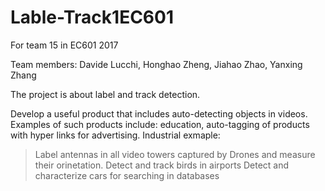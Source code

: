 # Lable-Track1EC601
For team 15  in EC601 2017

Team members: Davide Lucchi, Honghao Zheng, Jiahao Zhao, Yanxing Zhang

The project is about label and track detection.

Develop a useful product that includes auto-detecting objects in videos.  Examples of such products include:  education, auto-tagging of products with hyper links for advertising.
Industrial exmaple:  
> Label antennas in all video towers captured by Drones and measure their orinetation.
> Detect and track birds in airports
> Detect and characterize cars for searching in databases
